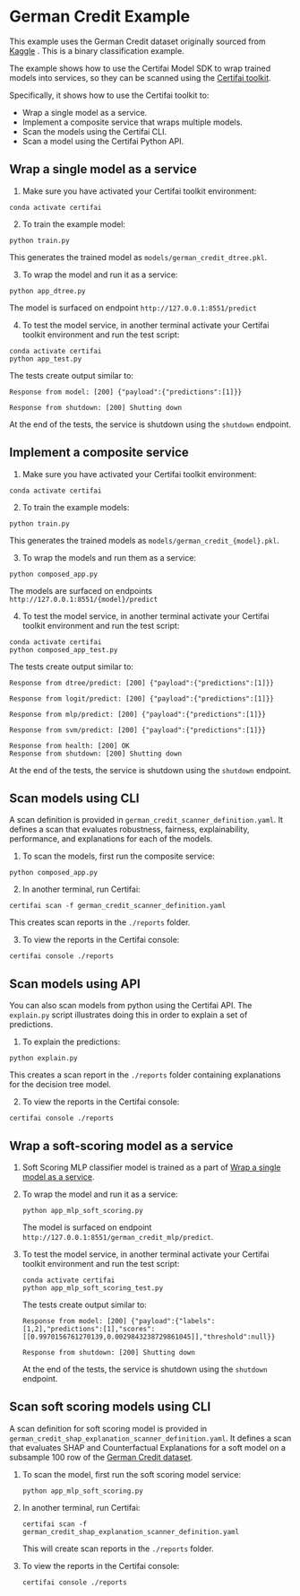 # German Credit Example

This example uses the German Credit dataset originally sourced from [Kaggle](https://www.kaggle.com/uciml/german-credit)
. This is a binary classification example.

The example shows how to use the Certifai Model SDK to wrap trained models into services, so they can be scanned using
the [Certifai toolkit](https://cognitivescale.github.io/cortex-certifai/docs/about).

Specifically, it shows how to use the Certifai toolkit to:

* Wrap a single model as a service.
* Implement a composite service that wraps multiple models.
* Scan the models using the Certifai CLI.
* Scan a model using the Certifai Python API.

## Wrap a single model as a service

1. Make sure you have activated your Certifai toolkit environment:

```
conda activate certifai
```

2. To train the example model:

```
python train.py
```

This generates the trained model as `models/german_credit_dtree.pkl`.

3. To wrap the model and run it as a service:

```
python app_dtree.py
```

The model is surfaced on endpoint `http://127.0.0.1:8551/predict`

4. To test the model service, in another terminal activate your Certifai toolkit environment and run the test script:

```
conda activate certifai
python app_test.py
```

The tests create output similar to:

```
Response from model: [200] {"payload":{"predictions":[1]}}

Response from shutdown: [200] Shutting down
```

At the end of the tests, the service is shutdown using the `shutdown` endpoint.

## Implement a composite service

1. Make sure you have activated your Certifai toolkit environment:

```
conda activate certifai
```

2. To train the example models:

```
python train.py
```

This generates the trained models as `models/german_credit_{model}.pkl`.

3. To wrap the models and run them as a service:

```
python composed_app.py
```

The models are surfaced on endpoints `http://127.0.0.1:8551/{model}/predict`

4. To test the model service, in another terminal activate your Certifai toolkit environment and run the test script:

```
conda activate certifai
python composed_app_test.py
```

The tests create output similar to:

```
Response from dtree/predict: [200] {"payload":{"predictions":[1]}}

Response from logit/predict: [200] {"payload":{"predictions":[1]}}

Response from mlp/predict: [200] {"payload":{"predictions":[1]}}

Response from svm/predict: [200] {"payload":{"predictions":[1]}}

Response from health: [200] OK
Response from shutdown: [200] Shutting down
```

At the end of the tests, the service is shutdown using the `shutdown` endpoint.

## Scan models using CLI

A scan definition is provided in `german_credit_scanner_definition.yaml`. It defines a scan that evaluates robustness,
fairness, explainability, performance, and explanations for each of the models.

1. To scan the models, first run the composite service:

```
python composed_app.py
```

2. In another terminal, run Certifai:

```
certifai scan -f german_credit_scanner_definition.yaml
```

This creates scan reports in the `./reports` folder.

3. To view the reports in the Certifai console:

```
certifai console ./reports
```

## Scan models using API

You can also scan models from python using the Certifai API. The
`explain.py` script illustrates doing this in order to explain a set of predictions.

1. To explain the predictions:

```
python explain.py
```

This creates a scan report in the `./reports` folder containing explanations for the decision tree model.

2. To view the reports in the Certifai console:

```
certifai console ./reports
```

## Wrap a soft-scoring model as a service

1. Soft Scoring MLP classifier model is trained as a part
   of [Wrap a single model as a service](#wrap-a-single-model-as-a-service).

2. To wrap the model and run it as a service:
    ```
    python app_mlp_soft_scoring.py
    ```
   The model is surfaced on endpoint `http://127.0.0.1:8551/german_credit_mlp/predict`.

3. To test the model service, in another terminal activate your Certifai toolkit environment and run the test script:

    ```
    conda activate certifai
    python app_mlp_soft_scoring_test.py
    ```
   The tests create output similar to:
    ```
    Response from model: [200] {"payload":{"labels":[1,2],"predictions":[1],"scores":[[0.9970156761270139,0.0029843238729861045]],"threshold":null}}

    Response from shutdown: [200] Shutting down
    ```
   At the end of the tests, the service is shutdown using the `shutdown` endpoint.

## Scan soft scoring models using CLI

A scan definition for soft scoring model is provided in `german_credit_shap_explanation_scanner_definition.yaml`. It
defines a scan that evaluates SHAP and Counterfactual Explanations for a soft model on a subsample 100 row of
the [German Credit dataset](#german-credit-example).

1. To scan the model, first run the soft scoring model service:
    ```
    python app_mlp_soft_scoring.py
    ```

2. In another terminal, run Certifai:
    ```
    certifai scan -f german_credit_shap_explanation_scanner_definition.yaml
    ```
   This will create scan reports in the `./reports` folder.

3. To view the reports in the Certifai console:
    ```
    certifai console ./reports
    ```

